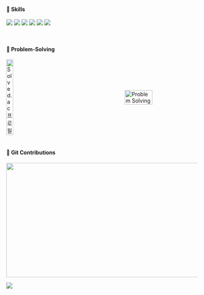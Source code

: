<div align="Left">
  


#### 🔧 Skills
<img src="https://img.shields.io/badge/java-%23007396.svg?&style=for-the-badge&logo=java&logoColor=white" /> <img src="https://img.shields.io/badge/mysql-%234479A1.svg?&style=for-the-badge&logo=mysql&logoColor=white" /> <img src="https://img.shields.io/badge/docker-%232496ED.svg?&style=for-the-badge&logo=docker&logoColor=white" /> <img src="https://img.shields.io/badge/amazon%20aws-%23232F3E.svg?&style=for-the-badge&logo=amazon%20aws&logoColor=white" /> <img src="https://img.shields.io/badge/jenkins-%23D24939.svg?&style=for-the-badge&logo=jenkins&logoColor=white" /> <img src="https://img.shields.io/badge/terraform-%23623CE4.svg?&style=for-the-badge&logo=terraform&logoColor=white" />

<br/>

#### 📓 Problem-Solving

<div style="display: flex; justify-content: space-between; align-items: center;">
    <a href="https://solved.ac/suzy11">
        <img src="http://mazassumnida.wtf/api/v2/generate_badge?boj=suzy11" alt="Solved.ac 프로필" style="width: 38%; height: auto;">
    </a>
    <img src="http://mazandi.herokuapp.com/api?handle=suzy11&theme=dark" alt="Problem Solving" style="width: 38%; height: auto;">
</div>

<br/>

#### 🐶 Git Contributions
<a href="https://www.gitanimals.org/en_US?utm_medium=image&utm_source=suji-j&utm_content=farm">
<img
  src="https://render.gitanimals.org/farms/suji-j"
  width="600"
  height="300"
/>
</a>
  

<a href="https://hits.seeyoufarm.com"><img src="https://hits.seeyoufarm.com/api/count/incr/badge.svg?url=https%3A%2F%2Fgithub.com%2Fsuji-j%2Fhit-counter&count_bg=%230B0B0B&title_bg=%230B0B0B&icon=github.svg&icon_color=%23E7E7E7&title=Github&edge_flat=false"/></a>

</div>
